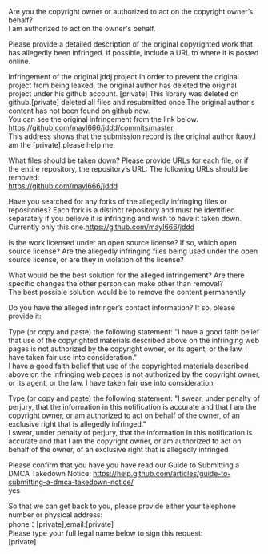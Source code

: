 Are you the copyright owner or authorized to act on the copyright owner’s behalf?  
I am authorized to act on the owner's behalf.

Please provide a detailed description of the original copyrighted work that has allegedly been infringed. If possible, include a URL to where it is posted online.

Infringement of the original jddj project.In order to prevent the original project from being leaked, the original author has deleted the original project under his github account.
[private] This library was deleted on github.[private] deleted all files and resubmitted once.The original author's content has not been found on github now.  
You can see the original infringement from the link below.  
https://github.com/mayl666/jddd/commits/master  
This address shows that the submission record is the original author ftaoy.I am the [private].please help me.

What files should be taken down? Please provide URLs for each file, or if the entire repository, the repository’s URL:
The following URLs should be removed:  
https://github.com/mayl666/jddd

Have you searched for any forks of the allegedly infringing files or repositories? Each fork is a distinct repository and must be identified separately if you believe it is infringing and wish to have it taken down. 
Currently only this one.https://github.com/mayl666/jddd

Is the work licensed under an open source license? If so, which open source license? Are the allegedly infringing files being used under the open source license, or are they in violation of the license?

What would be the best solution for the alleged infringement? Are there specific changes the other person can make other than removal?  
The best possible solution would be to remove the content permanently.

Do you have the alleged infringer’s contact information? If so, please provide it:

Type (or copy and paste) the following statement: "I have a good faith belief that use of the copyrighted materials described above on the infringing web pages is not authorized by the copyright owner, or its agent, or the law. I have taken fair use into consideration."  
I have a good faith belief that use of the copyrighted materials described above on the infringing web pages is not authorized by the copyright owner, or its agent, or the law. I have taken fair use into consideration

Type (or copy and paste) the following statement: "I swear, under penalty of perjury, that the information in this notification is accurate and that I am the copyright owner, or am authorized to act on behalf of the owner, of an exclusive right that is allegedly infringed."  
I swear, under penalty of perjury, that the information in this notification is accurate and that I am the copyright owner, or am authorized to act on behalf of the owner, of an exclusive right that is allegedly infringed

Please confirm that you have you have read our Guide to Submitting a DMCA Takedown Notice: https://help.github.com/articles/guide-to-submitting-a-dmca-takedown-notice/  
yes

So that we can get back to you, please provide either your telephone number or physical address:  
phone：[private];email:[private]    
Please type your full legal name below to sign this request:   
[private]  
